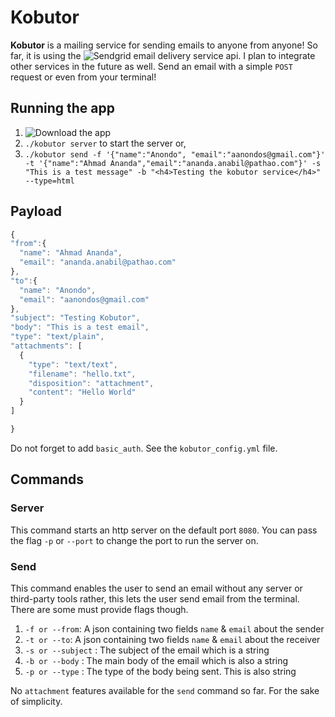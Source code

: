 # Kobutor

**Kobutor** is a mailing service for sending emails to anyone from anyone! So far, it is using the
![Sendgrid](https://sendgrid.com/) email delivery service api. I plan to integrate other services in the future as well.
Send an email with a simple ```POST``` request or even from your terminal!

## Running the app

1. ![Download the app](https://github.com/Anondo/kobutor-bin.git)
1. ```./kobutor server``` to start the server or,
1. ```./kobutor send -f '{"name":"Anondo", "email":"aanondos@gmail.com"}' -t '{"name":"Ahmad Ananda","email":"ananda.anabil@pathao.com"}' -s "This is a test message" -b "<h4>Testing the kobutor service</h4>" --type=html ```

## Payload
```javascript
{
"from":{
  "name": "Ahmad Ananda",
  "email": "ananda.anabil@pathao.com"
},
"to":{
  "name": "Anondo",
  "email": "aanondos@gmail.com"
},
"subject": "Testing Kobutor",
"body": "This is a test email",
"type": "text/plain",
"attachments": [
  {
    "type": "text/text",
    "filename": "hello.txt",
    "disposition": "attachment",
    "content": "Hello World"
  }
]

}

```

Do not forget to add ```basic_auth```. See the ```kobutor_config.yml``` file.

## Commands

### Server
This command starts an http server on the default port ```8080```. You can pass the flag ```-p``` or ```--port``` to
change the port to run the server on.

### Send
This command enables the user to send an email without any server or third-party tools rather, this lets the user send email from the terminal.
There are some must provide flags though.
1. ```-f or --from```: A json containing two fields ```name``` & ```email``` about the sender
1. ```-t or --to```: A json containing two fields ```name``` & ```email``` about the receiver
1. ```-s or --subject``` : The subject of the email which is a string
1. ```-b or --body``` : The main body of the email which is also a string
1. ```-p or --type``` : The type of the body being sent. This is also string

No ```attachment``` features available for the ```send``` command so far. For the sake of simplicity.
